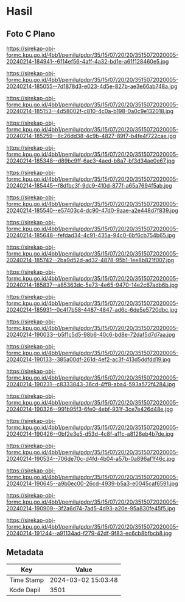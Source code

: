 # Hasil

## Foto C Plano

https://sirekap-obj-formc.kpu.go.id/4bb1/pemilu/pdpr/35/15/07/20/20/3515072020005-20240214-184941--6114ef56-4aff-4a32-bd1e-a61f128460e5.jpg

https://sirekap-obj-formc.kpu.go.id/4bb1/pemilu/pdpr/35/15/07/20/20/3515072020005-20240214-185055--7d1878d3-e023-4d5e-827b-ae3e66ab748a.jpg

https://sirekap-obj-formc.kpu.go.id/4bb1/pemilu/pdpr/35/15/07/20/20/3515072020005-20240214-185153--4d58002f-c810-4c0a-b198-0a0c9e132018.jpg

https://sirekap-obj-formc.kpu.go.id/4bb1/pemilu/pdpr/35/15/07/20/20/3515072020005-20240214-185259--8c26dd38-4c9b-4827-89f7-b4fe4f722cae.jpg

https://sirekap-obj-formc.kpu.go.id/4bb1/pemilu/pdpr/35/15/07/20/20/3515072020005-20240214-185348--d89bc9ff-6ac3-4aed-b8a7-bf3d34ae0e67.jpg

https://sirekap-obj-formc.kpu.go.id/4bb1/pemilu/pdpr/35/15/07/20/20/3515072020005-20240214-185445--f8dfbc3f-9dc9-410d-877f-a65a7694f5ab.jpg

https://sirekap-obj-formc.kpu.go.id/4bb1/pemilu/pdpr/35/15/07/20/20/3515072020005-20240214-185540--e57403c4-dc90-47d0-9aae-a2e448d7f839.jpg

https://sirekap-obj-formc.kpu.go.id/4bb1/pemilu/pdpr/35/15/07/20/20/3515072020005-20240214-185648--fefdad34-4c91-435a-94c0-6bf6cb754b65.jpg

https://sirekap-obj-formc.kpu.go.id/4bb1/pemilu/pdpr/35/15/07/20/20/3515072020005-20240214-185742--2ba9d52d-ad32-4878-95b1-1ee8b821f007.jpg

https://sirekap-obj-formc.kpu.go.id/4bb1/pemilu/pdpr/35/15/07/20/20/3515072020005-20240214-185837--a85363dc-5e73-4e65-9470-14e2c67adb6b.jpg

https://sirekap-obj-formc.kpu.go.id/4bb1/pemilu/pdpr/35/15/07/20/20/3515072020005-20240214-185931--0c4f7b58-4487-4847-ad6c-6de5e5720dbc.jpg

https://sirekap-obj-formc.kpu.go.id/4bb1/pemilu/pdpr/35/15/07/20/20/3515072020005-20240214-190033--b5f1c5d5-98b6-40c6-bd8e-72daf5d7d7aa.jpg

https://sirekap-obj-formc.kpu.go.id/4bb1/pemilu/pdpr/35/15/07/20/20/3515072020005-20240214-190133--385a00df-261d-4ef2-ac3f-413d5ddfdd19.jpg

https://sirekap-obj-formc.kpu.go.id/4bb1/pemilu/pdpr/35/15/07/20/20/3515072020005-20240214-190231--c8333843-36cd-4ff8-aba4-593a572f4284.jpg

https://sirekap-obj-formc.kpu.go.id/4bb1/pemilu/pdpr/35/15/07/20/20/3515072020005-20240214-190326--991b95f3-6fe0-4ebf-931f-3ce7e426d48e.jpg

https://sirekap-obj-formc.kpu.go.id/4bb1/pemilu/pdpr/35/15/07/20/20/3515072020005-20240214-190426--0bf2e3e5-d53d-4c8f-a11c-a8128eb4b7de.jpg

https://sirekap-obj-formc.kpu.go.id/4bb1/pemilu/pdpr/35/15/07/20/20/3515072020005-20240214-190534--706de70c-d4fd-4b04-a57b-0a896af1f46c.jpg

https://sirekap-obj-formc.kpu.go.id/4bb1/pemilu/pdpr/35/15/07/20/20/3515072020005-20240214-190645--a9b0ec00-26cd-4939-b5a3-e0045caf6591.jpg

https://sirekap-obj-formc.kpu.go.id/4bb1/pemilu/pdpr/35/15/07/20/20/3515072020005-20240214-190909--3f2a6d74-7ad5-4d93-a20e-95a830fe45f5.jpg

https://sirekap-obj-formc.kpu.go.id/4bb1/pemilu/pdpr/35/15/07/20/20/3515072020005-20240214-191244--a91134ad-f279-42df-9f83-ec6cb8bfbcb8.jpg


## Metadata

| Key        | Value               |
| ---------- | ------------------- |
| Time Stamp | 2024-03-02 15:03:48 |
| Kode Dapil | 3501                |



